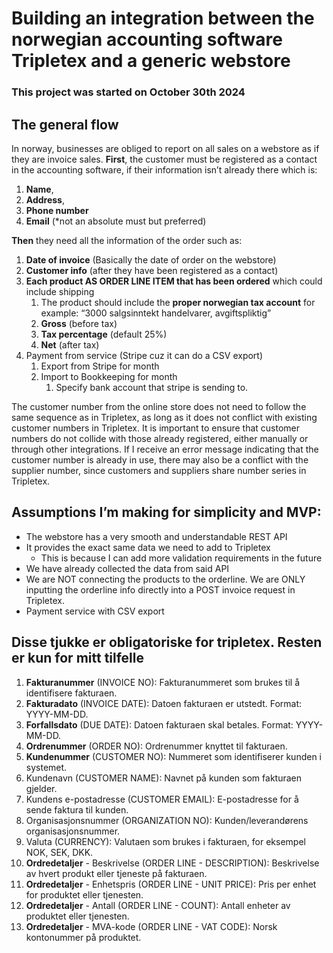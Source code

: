 # Building an integration between the norwegian accounting software Tripletex and a generic webstore

### This project was started on October 30th 2024

## The general flow

In norway, businesses are obliged to report on all sales on a webstore as if they are invoice sales. **First**, the customer must be registered as a contact in the accounting software, if their information isn’t already there which is:

1. **Name**,
2. **Address**,
3. **Phone number**
4. **Email** (*not an absolute must but preferred)

**Then** they need all the information of the order such as:

1. **Date of invoice** (Basically the date of order on the webstore)
2. **Customer info** (after they have been registered as a contact)
3. **Each product AS ORDER LINE ITEM that has been ordered** which could include shipping
    1. The product should include the **proper norwegian tax account** for example: “3000 salgsinntekt handelvarer, avgiftspliktig”
    2. **Gross** (before tax)
    3. **Tax percentage** (default 25%)
    4. **Net** (after tax)
4. Payment from service (Stripe cuz it can do a CSV export)
    1. Export from Stripe for month
    2. Import to Bookkeeping for month
        1. Specify bank account that stripe is sending to.

The customer number from the online store does not need to follow the same sequence as in Tripletex, as long as it does not conflict with existing customer numbers in Tripletex. It is important to ensure that customer numbers do not collide with those already registered, either manually or through other integrations. If I receive an error message indicating that the customer number is already in use, there may also be a conflict with the supplier number, since customers and suppliers share number series in Tripletex.

## Assumptions I’m making for simplicity and MVP:

- The webstore has a very smooth and understandable REST API
- It provides the exact same data we need to add to Tripletex
    - This is because I can add more validation requirements in the future
- We have already collected the data from said API
- We are NOT connecting the products to the orderline. We are ONLY inputting the orderline info directly into a POST invoice request in Tripletex.
- Payment service with CSV export

## Disse tjukke er obligatoriske for tripletex. Resten er kun for mitt tilfelle

1. **Fakturanummer** (INVOICE NO): Fakturanummeret som brukes til å identifisere fakturaen.
2. **Fakturadato** (INVOICE DATE): Datoen fakturaen er utstedt. Format: YYYY-MM-DD.
3. **Forfallsdato** (DUE DATE): Datoen fakturaen skal betales. Format: YYYY-MM-DD.
4. **Ordrenummer** (ORDER NO): Ordrenummer knyttet til fakturaen.
5. **Kundenummer** (CUSTOMER NO): Nummeret som identifiserer kunden i systemet.
6. Kundenavn (CUSTOMER NAME): Navnet på kunden som fakturaen gjelder.
7. Kundens e-postadresse (CUSTOMER EMAIL): E-postadresse for å sende faktura til kunden.
8. Organisasjonsnummer (ORGANIZATION NO): Kunden/leverandørens organisasjonsnummer.
9. Valuta (CURRENCY): Valutaen som brukes i fakturaen, for eksempel NOK, SEK, DKK.
10. **Ordredetaljer** - Beskrivelse (ORDER LINE - DESCRIPTION): Beskrivelse av hvert produkt eller tjeneste på fakturaen.
11. **Ordredetaljer** - Enhetspris (ORDER LINE - UNIT PRICE): Pris per enhet for produktet eller tjenesten.
12. **Ordredetaljer** - Antall (ORDER LINE - COUNT): Antall enheter av produktet eller tjenesten.
13. **Ordredetaljer** - MVA-kode (ORDER LINE - VAT CODE): Norsk kontonummer på produktet.
